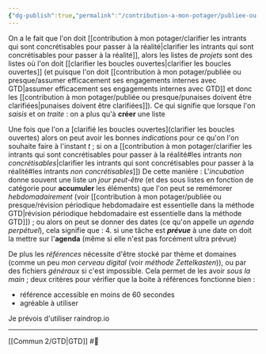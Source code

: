 ```yaml
---
{"dg-publish":true,"permalink":"/contribution-a-mon-potager/publiee-ou-presque/structurer-les-taches-d-un-projet-c-est-faire-une-liste-de-rappels/"}
---
```


On a le fait que l'on doit [[contribution à mon potager/clarifier les intrants qui sont concrétisables pour passer à la réalité\|clarifier les intrants qui sont concrétisables pour passer à la réalité]], alors les listes de *projets* sont des listes où l'on doit [[clarifier les boucles ouvertes\|clarifier les boucles ouvertes]] (et puisque l'on doit [[contribution à mon potager/publiée ou presque/assumer efficacement ses engagements internes avec GTD\|assumer efficacement ses engagements internes avec GTD]] et donc les [[contribution à mon potager/publiée ou presque/punaises doivent être clarifiées\|punaises doivent être clarifiées]]). 
Ce qui signifie que lorsque l'on *saisis* et on *traite* : on a plus qu'à **créer** une liste

Une fois que l'on a [clarifié les boucles ouvertes](clarifier les boucles ouvertes) alors on peut avoir les bonnes *indications* pour ce qu'on l'on souhaite faire à l'instant *t* ; si on a [[contribution à mon potager/clarifier les intrants qui sont concrétisables pour passer à la réalité#les intrants *non concrétisables*\|clarifier les intrants qui sont concrétisables pour passer à la réalité#les intrants *non concrétisables*]])
De cette manière :
L'*incubation* donne souvent une liste *un jour peut-être* (et des sous listes en fonction de catégorie pour **accumuler** les éléments) que l'on peut se remémorer *hebdomadairement* (voir [[contribution à mon potager/publiée ou presque/révision périodique hebdomadaire est essentielle dans la méthode GTD\|révision périodique hebdomadaire est essentielle dans la méthode GTD]]) ; ou alors on peut se donner des dates (ce qu'on appelle un *agenda perpétuel*), cela signifie que :
4. si une tâche est ***prévue*** à une date on doit la mettre sur l'**agenda** (même si elle n'est pas forcément ultra prévue)

De plus les *références* nécessite d'être stocké par thème et domaines (comme un peu *mon cerveau digital* (voir *méthode Zettelkasten*)), ou par des fichiers *généraux* si c'est impossible. Cela permet de les avoir *sous la main* ; deux critères pour vérifier que la boite à références fonctionne bien :
- référence accessible en moins de 60 secondes
- agréable à utiliser

Je prévois d'utiliser raindrop.io

---
[[Commun 2/GTD\|GTD]] #🌲 